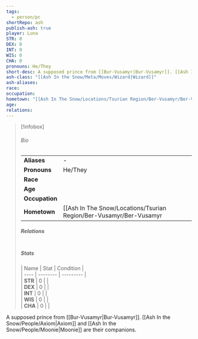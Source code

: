 ```yaml
---  
tags:  
  - person/pc  
shortRepo: ash  
publish-ash: true  
player: Luna  
STR: 0  
DEX: 0  
INT: 0  
WIS: 0  
CHA: 0  
pronouns: He/They  
short-desc: A supposed prince from [[Bur-Vusamyr|Bur-Vusamyr]]. [[Ash In the Snow/People/Axiom|Axiom]] and [[Ash In the Snow/People/Moonie|Moonie]] are their companions.  
ash-class: "[[Ash In the Snow/Meta/Moves/Wizard|Wizard]]"  
ash-aliases:   
race:   
occupation:   
hometown: "[[Ash In The Snow/Locations/Tsurian Region/Ber-Vusamyr/Ber-Vusamyr|Ber-Vusamyr]]"  
age:   
relations:   
---  
```

> [!infobox]  
> ###### Bio  
> |                |                  |  
> | -------------- | ---------------- |  
> |**Aliases**     | -                |  
> |**Pronouns**    | He/They           |  
> |**Race**        |             |  
> |**Age**         |             |  
> |**Occupation** |         |  
> |**Hometown**|[[Ash In The Snow/Locations/Tsurian Region/Ber-Vusamyr/Ber-Vusamyr|Ber-Vusamyr]]|  
>   
> ##### Relations  
> |                |                           |  
> | -------------- | ------------------------- |  
>   
> ##### Stats  
> | Name | Stat   | Condition      |  
| ---- | -------- | --------- |  
| **STR**  | 0 |   |  
| **DEX**  | 0 |     |  
| **INT**  | 0 |     |  
| **WIS**  | 0 |     |  
| **CHA**  | 0  |     |  
  
  
A supposed prince from [[Bur-Vusamyr|Bur-Vusamyr]]. [[Ash In the Snow/People/Axiom|Axiom]] and [[Ash In the Snow/People/Moonie|Moonie]] are their companions.  
  
  
 